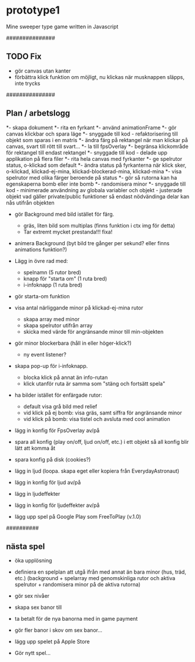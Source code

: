 # prototype1
Mine sweeper type game written in Javascript

###############
## TODO Fix
- gör canvas utan kanter
- förbättra klick funktion om möjligt, nu klickas när musknappen släpps, inte trycks


###############
## Plan / arbetslogg
*- skapa dokument
*- rita en fyrkant
*- använd animationFrame
*- gör canvas klickbar och spara läge
*- snyggade till kod
	- refaktorisering till objekt som sparas i en matris
*- ändra färg på rektangel när man klickar på canvas, svart till rött till svart...
*- la till fpsOverlay
*- begränsa klickområde för rektangel till endast rektangel
*- snyggade till kod
	- delade upp applikation på flera filer
*- rita hela canvas med fyrkanter
*- ge spelrutor status, o-klickad som default
*- ändra status på fyrkanterna när klick sker, o-klickad, klickad-ej-mina, klickad-blockerad-mina, klickad-mina
*- visa spelrutor med olika färger beroende på status
*- gör så rutorna kan ha egenskaperna bomb eller inte bomb
*- randomisera minor
*- snyggade till kod
	- minimerade användning av globala variabler och objekt
	- justerade objekt vad gäller private/public funktioner så endast nödvändinga delar kan nås utifrån objekten
- gör Background med bild istället för färg.
	- gräs, liten bild som multiplas (finns funktion i ctx img för detta)
	- Tar extremt mycket prestanda!!! fixa!

- animera Background (byt bild tre gånger per sekund? eller finns animations funktion?)
- Lägg in övre rad med:
	- spelnamn (5 rutor bred)
	- knapp för "starta om" (1 ruta bred)
	- i-infoknapp (1 ruta bred)
- gör starta-om funktion
- visa antal närliggande minor på klickad-ej-mina rutor
	- skapa array med minor
	- skapa spelrutor utifrån array
	- skicka med värde för angränsande minor till min-objekten
- gör minor blockerbara (håll in eller höger-klick?)
	- ny event listener?
- skapa pop-up för i-infoknapp.
	- blocka klick på annat än info-rutan
	- klick utanför ruta är samma som "stäng och fortsätt spela"

- ha bilder istället för enfärgade rutor:
	- default visa grå bild med relief
	- vid klick på ej bomb: visa gräs, samt siffra för angränsande minor
	- vid klick på bomb: visa tistel och avsluta med cool animation

- lägg in konfig för FpsOverlay av/på
- spara all konfig (play on/off, ljud on/off, etc.) i ett objekt så all konfig blir lätt att komma åt
- spara konfig på disk (cookies?)
- lägg in ljud (loopa. skapa eget eller kopiera från EverydayAstronaut)
- lägg in konfig för ljud av/på
- lägg in ljudeffekter
- lägg in konfig för ljudeffekter av/på


- lägg upp spel på Google Play som FreeToPlay (v.1.0)



##########
## nästa spel
- öka upplösning

- definiera en spelplan att utgå ifrån med annat än bara minor (hus, träd, etc.)
	(background + spelarray med genomskinliga rutor och aktiva spelrutor + randomisera minor på de aktiva rutorna)
- gör sex nivåer

- skapa sex banor till
- ta betalt för de nya banorna med in game payment

- gör fler banor i skov om sex banor...
- lägg upp spelet på Apple Store

- Gör nytt spel...